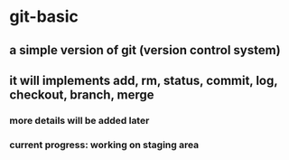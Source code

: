 # git-basic
## a simple version of git (version control system)
## it will implements add, rm, status, commit, log, checkout, branch, merge

### more details will be added later

### current progress: working on staging area